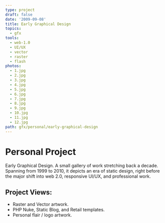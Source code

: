 ```yaml
---
type: project
draft: false
date: '2009-09-08'
title: Early Graphical Design
topics:
  - gfx
tools:
  - web-1.0
  - UI/UX
  - vector
  - raster
  - flash
photos:
  - 1.jpg
  - 2.jpg
  - 3.jpg
  - 4.jpg
  - 5.jpg
  - 6.jpg
  - 7.jpg
  - 8.jpg
  - 9.jpg
  - 10.jpg
  - 11.jpg
  - 12.jpg
path: gfx/personal/early-graphical-design
---
```

# Personal Project
Early Graphical Design. A small gallery of work stretching back a decade. Spanning from 1999 to 2010, it depicts an era of static design, right before the major shift into web 2.0, responsive UI/UX, and professional work.

## Project Views:
* Raster and Vector artwork.
* PHP Nuke, Static Blog, and Retail templates.
* Personal flair / logo artwork.
